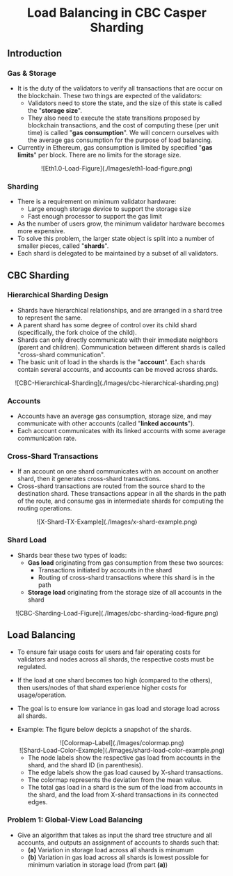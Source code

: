 # <center>Load Balancing in CBC Casper Sharding</center>

## Introduction

### Gas & Storage
- It is the duty of the validators to verify all transactions that are occur on the blockchain. These two things are expected of the validators:
  + Validators need to store the state, and the size of this state is called the "**storage size**".
  + They also need to execute the state transitions proposed by blockchain transactions, and the cost of computing these (per unit time) is called "**gas consumption**". We will concern ourselves with the average gas consumption for the purpose of load balancing.
- Currently in Ethereum, gas consumption is limited by specified "**gas limits**" per block. There are no limits for the storage size.

<center>![Eth1.0-Load-Figure](./Images/eth1-load-figure.png)</center>


### Sharding
- There is a requirement on minimum validator hardware:
  + Large enough storage device to support the storage size
  + Fast enough processor to support the gas limit
- As the number of users grow, the minimum validator hardware becomes more expensive.
- To solve this problem, the larger state object is split into a number of smaller pieces, called "**shards**".
- Each shard is delegated to be maintained by a subset of all validators.

## CBC Sharding

### Hierarchical Sharding Design
- Shards have hierarchical relationships, and are arranged in a shard tree to represent the same.
- A parent shard has some degree of control over its child shard (specifically, the fork choice of the child).
- Shards can only directly communicate with their immediate neighbors (parent and children). Communication between different shards is called "cross-shard communication".
- The basic unit of load in the shards is the "**account**". Each shards contain several accounts, and accounts can be moved across shards.

<center>![CBC-Hierarchical-Sharding](./Images/cbc-hierarchical-sharding.png)</center>

### Accounts
- Accounts have an average gas consumption, storage size, and may communicate with other accounts (called "**linked accounts**").
- Each account communicates with its linked accounts with some average communication rate.
<!-- - An account object has the following fields:
  + `id`: Unique identifier for this account object
  + `gas_size`: Average gas consumption of this account
  + `storage_size`: Storage size of this account
  + `linked_accounts`: A list of account that this account communicates with (and is initiated by this account)
  + `linked_accounts_tx_count`: A mapping of linked account to the average communication frequency. -->

### Cross-Shard Transactions
- If an account on one shard communicates with an account on another shard, then it generates cross-shard transactions.
- Cross-shard transactions are routed from the source shard to the destination shard. These transactions appear in all the shards in the path of the route, and consume gas in intermediate shards for computing the routing operations.

<center>![X-Shard-TX-Example](./Images/x-shard-example.png)</center>


### Shard Load
- Shards bear these two types of loads:
  + **Gas load** originating from gas consumption from these two sources:
    - Transactions initiated by accounts in the shard
    - Routing of cross-shard transactions where this shard is in the path
  + **Storage load** originating from the storage size of all accounts in the shard

<center>![CBC-Sharding-Load-Figure](./Images/cbc-sharding-load-figure.png)</center>

## Load Balancing
- To ensure fair usage costs for users and fair operating costs for validators and nodes across all shards, the respective costs must be regulated.
- If the load at one shard becomes too high (compared to the others), then users/nodes of that shard experience higher costs for usage/operation.
- The goal is to ensure low variance in gas load and storage load across all shards.
- Example: The figure below depicts a snapshot of the shards.
  <center>![Colormap-Label](./Images/colormap.png)</center>


  <center>![Shard-Load-Color-Example](./Images/shard-load-color-example.png)</center>  

  +  The node labels show the respective gas load from accounts in the shard, and the shard ID (in parenthesis).
  + The edge labels show the gas load caused by X-shard transactions.
  + The colormap represents the deviation from the mean value.
  + The total gas load in a shard is the sum of the load from accounts in the shard, and the load from X-shard transactions in its connected edges.


### Problem 1: Global-View Load Balancing
- Give an algorithm that takes as input the shard tree structure and all accounts, and outputs an assignment of accounts to shards such that:
  + **(a)** Variation in storage load across all shards is minumum
  + **(b)** Variation in gas load across all shards is lowest possible for minimum variation in storage load (from part **(a)**)
